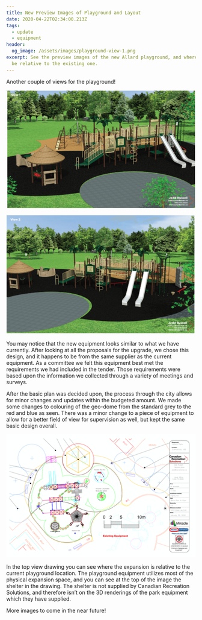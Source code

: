 ```yaml
---
title: New Preview Images of Playground and Layout
date: 2020-04-22T02:34:00.213Z
tags:
  - update
  - equipment
header:
  og_image: /assets/images/playground-view-1.png
excerpt: See the preview images of the new Allard playground, and where it will
  be relative to the existing one.
---
```

Another couple of views for the playground!

[![Playground Render](/assets/images/playground-view-1.png "Playground Render #1")](/assets/images/playground-view-1.png)

[![Playground Render](/assets/images/playground-view-2.png "Playground Render #2")](/assets/images/playground-view-2.png)

You may notice that the new equipment looks similar to what we have currently. After looking at all the proposals for the upgrade, we chose this design, and it happens to be from the same supplier as the current equipment. As a committee we felt this equipment best met the requirements we had included in the tender. Those requirements were based upon the information we collected through a variety of meetings and surveys. 

After the basic plan was decided upon, the process through the city allows for minor changes and updates within the budgeted amount. We made some changes to colouring of the geo-dome from the standard grey to the red and blue as seen. There was a minor change to a piece of equipment to allow for a better field of view for supervision as well, but kept the same basic design overall. 

[![Top-Down Drawing of New Playground Location](/assets/images/allard-2d-layout-jan-2020.png "Layout of New Playground Location")](/assets/images/allard-2d-layout-jan-2020.png)

In the top view drawing you can see where the expansion is relative to the current playground location. The playground equipment utilizes most of the physical expansion space, and you can see at the top of the image the shelter in the drawing. The shelter is not supplied by Canadian Recreation Solutions, and therefore isn’t on the 3D renderings of the park equipment which they have supplied. 

More images to come in the near future!
